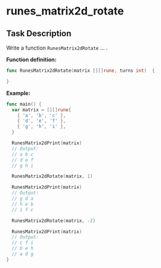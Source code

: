 # runes_matrix2d_rotate

## Task Description

Write a function `RunesMatrix2dRotate` ... .

**Function definition:**

```go
func RunesMatrix2dRotate(matrix [][]rune, turns int)  {

}
```

**Example:**

```go
func main() {
  var matrix = [][]rune{
    { 'a', 'b', 'c' },
    { 'd', 'e', 'f' },
    { 'g', 'h', 'i' },
  }

  RunesMatrix2dPrint(matrix)
  // Output:
  // a b c
  // d e f
  // g h i

  RunesMatrix2dRotate(matrix, 1)

  RunesMatrix2dPrint(matrix)
  // Output:
  // g d a
  // h e b
  // i f c

  RunesMatrix2dRotate(matrix, -2)

  RunesMatrix2dPrint(matrix)
  // Output:
  // c f i
  // b e h
  // a d g
}
```
